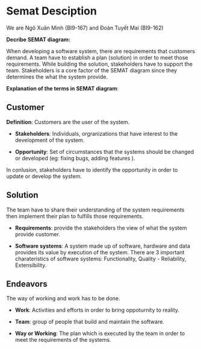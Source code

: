 # Semat Desciption

We are Ngô Xuân Minh (BI9-167) and Đoàn Tuyết Mai (BI9-162)

__Decribe SEMAT diagram:__

When developing a software system, there are requirements that customers demand. A team have to establish a plan (solution) in order to meet those requirements. While building the solution, stakeholders have to support the team. Stakeholders is a core factor of the SEMAT diagram since they determines the what the system provide.

__Explanation of the terms in SEMAT diagram__:

## __Customer__

__Definition__: Customers are the user of the system.

- __Stakeholders__: Individuals, orgranizations that have interest to the development of the system.

- __Opportunity__: Set of circumstances that the systems should be changed or developed (eg: fixing bugs, adding features ).

In conlusion, stakeholders have to identify the opportunity in order to update or develop the system.

## __Solution__

The team have to share their understanding of the system requirements then implement their plan to fulfills those requirements.

- __Requirements__: provide the stakeholders the view of what the system provide customer.

- __Software systems__: A system made up of software, hardware and data provides its value by execution of the system. There are 3 important charateristics of software systems: Functionality, Quality - Reliability, Extensibility.

## __Endeavors__

The way of working and work has to be done.

- __Work__: Activities and efforts in order to bring oppoturnity to reality.

- __Team__: group of people that build and maintain the software.

- __Way or Working__: The plan which is executed by the team in order to meet the requirements of the systems.
